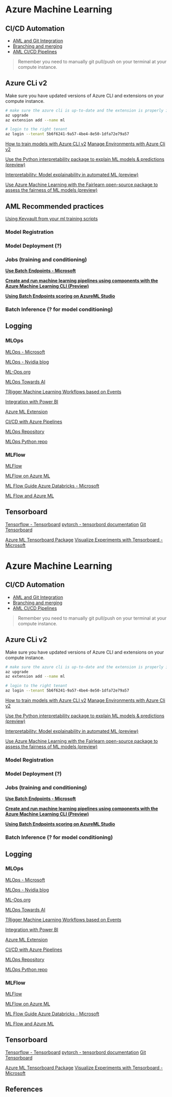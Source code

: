 # Azure Machine Learning

## CI/CD Automation
- [AML and Git Integration](https://docs.microsoft.com/en-us/azure/machine-learning/concept-train-model-git-integration)
- [Branching and merging](https://dev.azure.com/PetrobrasTIC/GGAN/_wiki/wikis/ALM-Wiki/47/Branching-and-merging)
- [AML CI/CD Pipelines](https://github.com/csu-devsquad-latam/trunkbased-mlops)


>Remember you need to manually git pull/push on your terminal at your compute instance. 

## Azure CLi v2

Make sure you have updated versions of Azure CLI and extensions on your compute instance. 

```bash
# make sure the azure cli is up-to-date and the extension is properly installed
az upgrade
az extension add --name ml

# login to the right tenant
az login --tenant 5b6f6241-9a57-4be4-8e50-1dfa72e79a57
```

[How to train models with Azure CLI v2](https://docs.microsoft.com/en-us/azure/machine-learning/how-to-train-cli)
[Manage Environments with Azure Cli v2](https://docs.microsoft.com/en-us/azure/machine-learning/how-to-manage-environments-v2)


[Use the Python interpretability package to explain ML models & predictions (preview)](https://docs.microsoft.com/en-us/azure/machine-learning/how-to-machine-learning-interpretability-aml)    

[Interpretability: Model explainability in automated ML (preview)](https://docs.microsoft.com/en-us/azure/machine-learning/how-to-machine-learning-interpretability-automl)

[Use Azure Machine Learning with the Fairlearn open-source package to assess the fairness of ML models (preview)](https://docs.microsoft.com/en-us/azure/machine-learning/how-to-machine-learning-fairness-aml)

## AML Recommended practices

[Using Keyvault from your ml training scripts](https://docs.microsoft.com/en-us/azure/machine-learning/how-to-use-secrets-in-runs)



### Model Registration

### Model Deployment (?)

### Jobs (training and conditioning)

**[Use Batch Endpoints -  Microsoft](https://docs.microsoft.com/en-us/azure/machine-learning/how-to-use-batch-endpoint)**

**[Create and run machine learning pipelines using components with the Azure Machine Learning CLI (Preview)](https://docs.microsoft.com/en-us/azure/machine-learning/how-to-create-component-pipelines-cli)**

**[Using Batch Endpoints scoring on AzureML Studio](https://docs.microsoft.com/en-us/azure/machine-learning/how-to-use-batch-endpoints-studio)**

### Batch Inference (? for model conditioning)

## Logging

### MLOps 
[MLOps - Microsoft](https://docs.microsoft.com/en-us/azure/machine-learning/concept-model-management-and-deployment)

[MLOps -  Nvidia blog](https://blogs.nvidia.com/blog/2020/09/03/what-is-mlops/)

[ML-Ops.org](https://ml-ops.org/)

[MLOps Towards AI](https://towardsai.net/p/l/what-is-mlops)

[TRigger Machine Learning Workflows based on Events](https://docs.microsoft.com/en-us/azure/machine-learning/how-to-use-event-grid)

[Integration with Power BI](https://docs.microsoft.com/en-us/power-bi/transform-model/dataflows/dataflows-machine-learning-integration)


[Azure ML Extension](https://marketplace.visualstudio.com/items?itemName=ms-air-aiagility.vss-services-azureml)

[CI/CD with Azure Pipelines](https://docs.microsoft.com/en-us/azure/devops/pipelines/targets/azure-machine-learning)

[MLOps Repository](https://github.com/Microsoft/MLOps)

[MLOps Python repo](https://github.com/Microsoft/MLOpspython)

### MLFlow

[MLFlow](https://mlflow.org/)

[MLFlow on Azure ML](https://www.youtube.com/watch?v=2DLG1yo8JxM&t=2s)

[ML Flow Guide Azure Databricks - Microsoft](https://docs.microsoft.com/en-us/azure/databricks/applications/mlflow/)

[ML Flow and Azure ML](https://docs.microsoft.com/en-us/azure/machine-learning/concept-mlflow)



## Tensorboard

[Tensorflow - Tensorboard](https://www.tensorflow.org/tensorboard/)
[pytorch - tensorbord documentation](https://pytorch.org/docs/stable/tensorboard.html)
[Git Tensorboard](https://github.com/tensorflow/tensorboard)

[Azure ML Tensorboard Package](https://docs.microsoft.com/en-us/python/api/azureml-tensorboard/?view=azure-ml-py)
[Visualize Experiments with Tensorboard - Microsoft](https://docs.microsoft.com/en-us/azure/machine-learning/how-to-monitor-tensorboard)




# Azure Machine Learning

## CI/CD Automation
- [AML and Git Integration](https://docs.microsoft.com/en-us/azure/machine-learning/concept-train-model-git-integration)
- [Branching and merging](https://dev.azure.com/PetrobrasTIC/GGAN/_wiki/wikis/ALM-Wiki/47/Branching-and-merging)
- [AML CI/CD Pipelines](https://github.com/csu-devsquad-latam/trunkbased-mlops)


>Remember you need to manually git pull/push on your terminal at your compute instance. 

## Azure CLi v2

Make sure you have updated versions of Azure CLI and extensions on your compute instance. 

```bash
# make sure the azure cli is up-to-date and the extension is properly installed
az upgrade
az extension add --name ml

# login to the right tenant
az login --tenant 5b6f6241-9a57-4be4-8e50-1dfa72e79a57
```

[How to train models with Azure CLI v2](https://docs.microsoft.com/en-us/azure/machine-learning/how-to-train-cli)
[Manage Environments with Azure Cli v2](https://docs.microsoft.com/en-us/azure/machine-learning/how-to-manage-environments-v2)


[Use the Python interpretability package to explain ML models & predictions (preview)](https://docs.microsoft.com/en-us/azure/machine-learning/how-to-machine-learning-interpretability-aml)    

[Interpretability: Model explainability in automated ML (preview)](https://docs.microsoft.com/en-us/azure/machine-learning/how-to-machine-learning-interpretability-automl)

[Use Azure Machine Learning with the Fairlearn open-source package to assess the fairness of ML models (preview)](https://docs.microsoft.com/en-us/azure/machine-learning/how-to-machine-learning-fairness-aml)





### Model Registration

### Model Deployment (?)

### Jobs (training and conditioning)

**[Use Batch Endpoints -  Microsoft](https://docs.microsoft.com/en-us/azure/machine-learning/how-to-use-batch-endpoint)**

**[Create and run machine learning pipelines using components with the Azure Machine Learning CLI (Preview)](https://docs.microsoft.com/en-us/azure/machine-learning/how-to-create-component-pipelines-cli)**

**[Using Batch Endpoints scoring on AzureML Studio](https://docs.microsoft.com/en-us/azure/machine-learning/how-to-use-batch-endpoints-studio)**

### Batch Inference (? for model conditioning)

## Logging

### MLOps 
[MLOps - Microsoft](https://docs.microsoft.com/en-us/azure/machine-learning/concept-model-management-and-deployment)

[MLOps -  Nvidia blog](https://blogs.nvidia.com/blog/2020/09/03/what-is-mlops/)

[ML-Ops.org](https://ml-ops.org/)

[MLOps Towards AI](https://towardsai.net/p/l/what-is-mlops)

[TRigger Machine Learning Workflows based on Events](https://docs.microsoft.com/en-us/azure/machine-learning/how-to-use-event-grid)

[Integration with Power BI](https://docs.microsoft.com/en-us/power-bi/transform-model/dataflows/dataflows-machine-learning-integration)


[Azure ML Extension](https://marketplace.visualstudio.com/items?itemName=ms-air-aiagility.vss-services-azureml)

[CI/CD with Azure Pipelines](https://docs.microsoft.com/en-us/azure/devops/pipelines/targets/azure-machine-learning)

[MLOps Repository](https://github.com/Microsoft/MLOps)

[MLOps Python repo](https://github.com/Microsoft/MLOpspython)

### MLFlow

[MLFlow](https://mlflow.org/)

[MLFlow on Azure ML](https://www.youtube.com/watch?v=2DLG1yo8JxM&t=2s)

[ML Flow Guide Azure Databricks - Microsoft](https://docs.microsoft.com/en-us/azure/databricks/applications/mlflow/)

[ML Flow and Azure ML](https://docs.microsoft.com/en-us/azure/machine-learning/concept-mlflow)



## Tensorboard

[Tensorflow - Tensorboard](https://www.tensorflow.org/tensorboard/)
[pytorch - tensorbord documentation](https://pytorch.org/docs/stable/tensorboard.html)
[Git Tensorboard](https://github.com/tensorflow/tensorboard)

[Azure ML Tensorboard Package](https://docs.microsoft.com/en-us/python/api/azureml-tensorboard/?view=azure-ml-py)
[Visualize Experiments with Tensorboard - Microsoft](https://docs.microsoft.com/en-us/azure/machine-learning/how-to-monitor-tensorboard)




## References